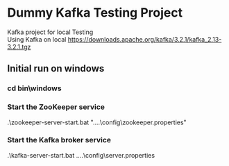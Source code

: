 # Dummy Kafka Testing Project

Kafka project for local Testing  
Using Kafka on local https://downloads.apache.org/kafka/3.2.1/kafka_2.13-3.2.1.tgz  

## Initial run on windows
### cd bin\windows
### Start the ZooKeeper service
 .\zookeeper-server-start.bat "..\..\config\zookeeper.properties"

### Start the Kafka broker service
.\kafka-server-start.bat ..\..\config\server.properties
